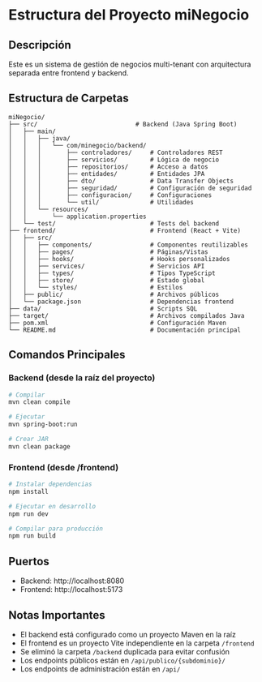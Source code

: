 # Estructura del Proyecto miNegocio

## Descripción
Este es un sistema de gestión de negocios multi-tenant con arquitectura separada entre frontend y backend.

## Estructura de Carpetas

```
miNegocio/
├── src/                           # Backend (Java Spring Boot)
│   ├── main/
│   │   ├── java/
│   │   │   └── com/minegocio/backend/
│   │   │       ├── controladores/     # Controladores REST
│   │   │       ├── servicios/         # Lógica de negocio
│   │   │       ├── repositorios/      # Acceso a datos
│   │   │       ├── entidades/         # Entidades JPA
│   │   │       ├── dto/               # Data Transfer Objects
│   │   │       ├── seguridad/         # Configuración de seguridad
│   │   │       ├── configuracion/     # Configuraciones
│   │   │       └── util/              # Utilidades
│   │   └── resources/
│   │       └── application.properties
│   └── test/                          # Tests del backend
├── frontend/                          # Frontend (React + Vite)
│   ├── src/
│   │   ├── components/                # Componentes reutilizables
│   │   ├── pages/                     # Páginas/Vistas
│   │   ├── hooks/                     # Hooks personalizados
│   │   ├── services/                  # Servicios API
│   │   ├── types/                     # Tipos TypeScript
│   │   ├── store/                     # Estado global
│   │   └── styles/                    # Estilos
│   ├── public/                        # Archivos públicos
│   └── package.json                   # Dependencias frontend
├── data/                              # Scripts SQL
├── target/                            # Archivos compilados Java
├── pom.xml                            # Configuración Maven
└── README.md                          # Documentación principal
```

## Comandos Principales

### Backend (desde la raíz del proyecto)
```bash
# Compilar
mvn clean compile

# Ejecutar
mvn spring-boot:run

# Crear JAR
mvn clean package
```

### Frontend (desde /frontend)
```bash
# Instalar dependencias
npm install

# Ejecutar en desarrollo
npm run dev

# Compilar para producción
npm run build
```

## Puertos
- Backend: http://localhost:8080
- Frontend: http://localhost:5173

## Notas Importantes
- El backend está configurado como un proyecto Maven en la raíz
- El frontend es un proyecto Vite independiente en la carpeta `/frontend`
- Se eliminó la carpeta `/backend` duplicada para evitar confusión
- Los endpoints públicos están en `/api/publico/{subdominio}/`
- Los endpoints de administración están en `/api/`

